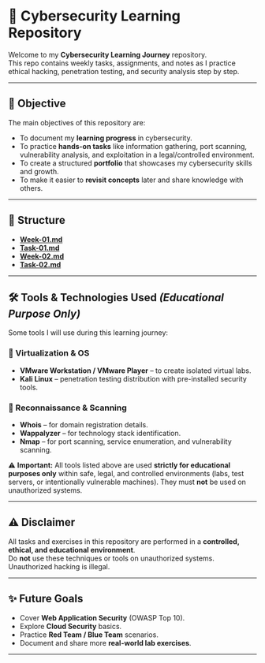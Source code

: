 # 🔐 Cybersecurity Learning Repository

Welcome to my **Cybersecurity Learning Journey** repository.  
This repo contains weekly tasks, assignments, and notes as I practice ethical hacking, penetration testing, and security analysis step by step.  

---

## 🎯 Objective
The main objectives of this repository are:
- To document my **learning progress** in cybersecurity.  
- To practice **hands-on tasks** like information gathering, port scanning, vulnerability analysis, and exploitation in a legal/controlled environment.  
- To create a structured **portfolio** that showcases my cybersecurity skills and growth.  
- To make it easier to **revisit concepts** later and share knowledge with others.  

---

## 📂 Structure
- [**Week-01.md**]()
- [**Task-01.md**]()
- [**Week-02.md**]()
- [**Task-02.md**]()



---

## 🛠 Tools & Technologies Used *(Educational Purpose Only)*
Some tools I will use during this learning journey:  

### 🔹 Virtualization & OS
- **VMware Workstation / VMware Player** – to create isolated virtual labs.  
- **Kali Linux** – penetration testing distribution with pre-installed security tools.  

### 🔹 Reconnaissance & Scanning
- **Whois** – for domain registration details.  
- **Wappalyzer** – for technology stack identification.  
- **Nmap** – for port scanning, service enumeration, and vulnerability scanning.

⚠️ **Important:** All tools listed above are used **strictly for educational purposes only** within safe, legal, and controlled environments (labs, test servers, or intentionally vulnerable machines). They must **not** be used on unauthorized systems.  

---

## ⚠️ Disclaimer
All tasks and exercises in this repository are performed in a **controlled, ethical, and educational environment**.  
Do **not** use these techniques or tools on unauthorized systems. Unauthorized hacking is illegal.  

---

## ✨ Future Goals
- Cover **Web Application Security** (OWASP Top 10).  
- Explore **Cloud Security** basics.  
- Practice **Red Team / Blue Team** scenarios.  
- Document and share more **real-world lab exercises**.  

---

